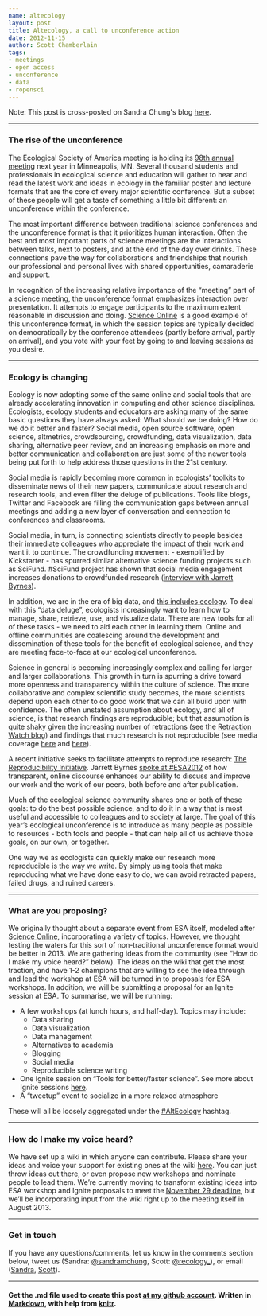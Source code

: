 ```yaml
---
name: altecology
layout: post
title: Altecology, a call to unconference action
date: 2012-11-15
author: Scott Chamberlain
tags: 
- meetings
- open access
- unconference
- data
- ropensci
---
```


Note: This post is cross-posted on Sandra Chung's blog [here](http://sandrachung.com/).

*********

### The rise of the unconference
The Ecological Society of America meeting is holding its [98th annual meeting](http://www.esa.org/minneapolis/) next year in Minneapolis, MN. Several thousand students and professionals in ecological science and education will gather to hear and read the latest work and ideas in ecology in the familiar poster and lecture formats that are the core of every major scientific conference. But a subset of these people will get a taste of something a little bit different: an unconference within the conference.

The most important difference between traditional science conferences and the unconference format is that it prioritizes human interaction. Often the best and most important parts of science meetings are the interactions between talks, next to posters, and at the end of the day over drinks. These connections pave the way for collaborations and friendships that nourish our professional and personal lives with shared opportunities, camaraderie and support. 

In recognition of the increasing relative importance of the “meeting” part of a science meeting, the unconference format emphasizes interaction over presentation. It attempts to engage participants to the maximum extent reasonable in discussion and doing. [Science Online](http://scienceonline.com/) is a good example of this unconference format, in which the session topics are typically decided on democratically by the conference attendees (partly before arrival, partly on arrival), and you vote with your feet by going to and leaving sessions as you desire. 

*********

### Ecology is changing
Ecology is now adopting some of the same online and social tools that are already accelerating innovation in computing and other science disciplines. Ecologists, ecology students and educators are asking many of the same basic questions they have always asked: What should we be doing? How do we do it better and faster? Social media, open source software, open science, altmetrics, crowdsourcing, crowdfunding, data visualization, data sharing, alternative peer review, and an increasing emphasis on more and better communication and collaboration are just some of the newer tools being put forth to help address those questions in the 21st century.

Social media is rapidly becoming more common in ecologists’ toolkits to disseminate news of their new papers, communicate about research and research tools, and even filter the deluge of publications. Tools like blogs, Twitter and Facebook are filling the communication gaps between annual meetings and adding a new layer of conversation and connection to conferences and classrooms.

Social media, in turn, is connecting scientists directly to people besides their immediate colleagues who appreciate the impact of their work and want it to continue. The crowdfunding movement - exemplified by Kickstarter - has spurred similar alternative science funding projects such as SciFund. #SciFund project has shown that social media engagement increases donations to crowdfunded research ([interview with Jarrett Byrnes](http://jecology.libsyn.com/interview-with-jarrett-byrnes-on-science-crowdfunding)). 

In addition, we are in the era of big data, and [this includes ecology](http://www.neoninc.org/news/big-data-part-i). To deal with this “data deluge”, ecologists increasingly want to learn how to manage, share, retrieve, use, and visualize data. There are new tools for all of these tasks - we need to aid each other in learning them. Online and offline communities are coalescing around the development and dissemination of these tools for the benefit of ecological science, and they are meeting face-to-face at our ecological unconference.

Science in general is becoming increasingly complex and calling for larger and larger collaborations. This growth in turn is spurring a drive toward more openness and transparency within the culture of science. The more collaborative and complex scientific study becomes, the more scientists depend upon each other to do good work that we can all build upon with confidence. The often unstated assumption about ecology, and all of science, is that research findings are reproducible; but that assumption is quite shaky given the increasing number of retractions (see the [Retraction Watch blog](http://retractionwatch.wordpress.com/)) and findings that much research is not reproducible (see media coverage [here](http://www.nature.com/nature/journal/v483/n7391/full/483531a.html) and [here](http://www.reuters.com/article/2012/03/28/us-science-cancer-idUSBRE82R12P20120328)). 

A recent initiative seeks to facilitate attempts to reproduce research: [The Reproducibility Initiative](https://www.scienceexchange.com/reproducibility). Jarrett Byrnes [spoke at #ESA2012](http://www.slideshare.net/JarrettByrnes/taking-the-ecological-conversation-online) of how transparent, online discourse enhances our ability to discuss and improve our work and the work of our peers, both before and after publication. 

Much of the ecological science community shares one or both of these goals: to do the best possible science, and to do it in a way that is most useful and accessible to colleagues and to society at large. The goal of this year’s ecological unconference is to introduce as many people as possible to resources - both tools and people - that can help all of us achieve those goals, on our own, or together.

One way we as ecologists can quickly make our research more reproducible is the way we write. By simply using tools that make reproducing what we have done easy to do, we can avoid retracted papers, failed drugs, and ruined careers. 

*********

### What are you proposing?
We originally thought about a separate event from ESA itself, modeled after [Science Online](http://scienceonline.com/), incorporating a variety of topics. However, we thought testing the waters for this sort of non-traditional unconference format would be better in 2013. We are gathering ideas from the community (see “How do I make my voice heard?” below). The ideas on the wiki that get the most traction, and have 1-2 champions that are willing to see the idea through and lead the workshop at ESA will be turned in to proposals for ESA workshops. In addition, we will be submitting a proposal for an Ignite session at ESA. To summarise, we will be running:

+ A few workshops (at lunch hours, and half-day). Topics may include:
	+ Data sharing
	+ Data visualization
	+ Data management
	+ Alternatives to academia
	+ Blogging
	+ Social media
	+ Reproducible science writing
+ One Ignite session on “Tools for better/faster science”. See more about Ignite sessions [here](http://www.esa.org/minneapolis/ignite.php).
+ A “tweetup” event to socialize in a more relaxed atmosphere

These will all be loosely aggregated under the [#AltEcology](https://twitter.com/search/realtime?q=%23AltEcology) hashtag.

*********

### How do I make my voice heard?
We have set up a wiki in which anyone can contribute. Please share your ideas and voice your support for existing ones at the wiki [here](http://ecologyunconference.wikispaces.com/).  You can just throw ideas out there, or even propose new workshops and nominate people to lead them. We’re currently moving to transform existing ideas into ESA workshop and Ignite proposals to meet the [November 29 deadline](http://www.esa.org/minneapolis/workshop.php), but we’ll be incorporating input from the wiki right up to the meeting itself in August 2013.

*********

### Get in touch
If you have any questions/comments, let us know in the comments section below, tweet us (Sandra: [@sandramchung](https://twitter.com/sandramchung), Scott: [@recology_](https://twitter.com/recology_)), or email ([Sandra](mailto:sandra.m.chung@gmail.com), [Scott](mailto:myrmecocystus@gmail.com)). 

*********
#### Get the .md file used to create this post [at my github account](https://github.com/sckott/sckott.github.io/tree/master/_posts/2012-11-15-altecology.md).  Written in [Markdown](http://daringfireball.net/projects/markdown/), with help from [knitr](http://yihui.name/knitr/).